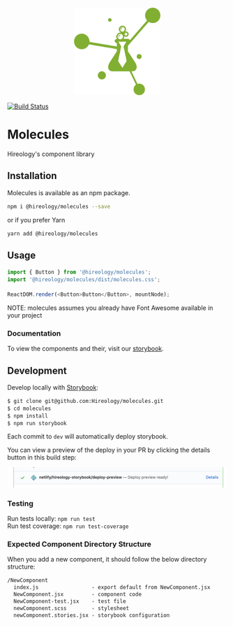 <p align="center">
  <a href="https://hireology.com/" target="_blank" rel="noopener noreferrer">
    <img height="200" src="media/molecules.svg" alt="Hireology Molecules">
  </a>
</p>

[![Build Status](https://travis-ci.org/Hireology/molecules.svg?branch=dev)](https://travis-ci.org/Hireology/molecules)

# Molecules

Hireology's component library

## Installation

Molecules is available as an npm package.

```bash
npm i @hireology/molecules --save
```

or if you prefer Yarn

```bash
yarn add @hireology/molecules
```

## Usage

```js
import { Button } from '@hireology/molecules';
import '@hireology/molecules/dist/molecules.css';

ReactDOM.render(<Button>Button</Button>, mountNode);
```

NOTE: molecules assumes you already have Font Awesome available in your project

### Documentation

To view the components and their, visit our [storybook][storybook-prod].

## Development

Develop locally with [Storybook][storybook]:

```bash
$ git clone git@github.com:Hireology/molecules.git
$ cd molecules
$ npm install
$ npm run storybook
```

Each commit to `dev` will automatically deploy storybook.

You can view a preview of the deploy in your PR by clicking the details button in this build step:

<div align="center">
  <img src="media/deployPreview.png" alt="deploy step">
</div>

### Testing
Run tests locally: `npm run test`  
Run test coverage: `npm run test-coverage`  

### Expected Component Directory Structure
When you add a new component, it should follow the below directory structure:
```
/NewComponent
  index.js                 - export default from NewComponent.jsx
  NewComponent.jsx         - component code
  NewComponent-test.jsx    - test file
  newComponent.scss        - stylesheet
  newComponent.stories.jsx - storybook configuration
```

[storybook]:https://storybook.js.org/
[storybook-prod]:https://hireology-storybook.netlify.com
